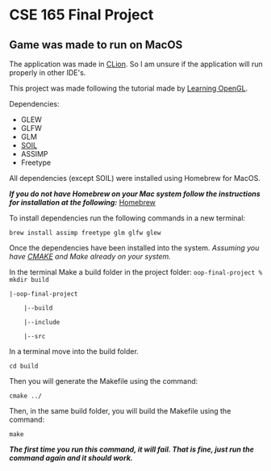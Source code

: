 # CSE 165 Final Project

## Game was made to run on MacOS

The application was made in [CLion](https://www.jetbrains.com/clion/).
So I am unsure if the application will run properly in other IDE's.

This project was made following the tutorial made by [Learning OpenGL](https://learnopengl.com).

Dependencies:

- GLEW
- GLFW
- GLM
- [SOIL](https://github.com/kbranigan/Simple-OpenGL-Image-Library)
- ASSIMP
- Freetype

All dependencies (except SOIL) were installed using Homebrew for MacOS.

**_If you do not have Homebrew on your Mac system follow the instructions for installation
at the following:_** [Homebrew](https://brew.sh)

To install dependencies run the following commands in a new terminal:

`brew install assimp freetype glm glfw glew`

Once the dependencies have been installed into the system. _Assuming you have [CMAKE](https://cmake.org) and Make
already on your system._

In the terminal Make a build folder in the project folder: `oop-final-project % mkdir build`

    |-oop-final-project

        |--build

        |--include

        |--src

In a terminal move into the build folder.

`cd build`

Then you will generate the Makefile using the command:

`cmake ../`

Then, in the same build folder, you will build the Makefile using the command:

`make`

**_The first time you run this command, it will fail. That is fine, just run the command again and it should work._**
